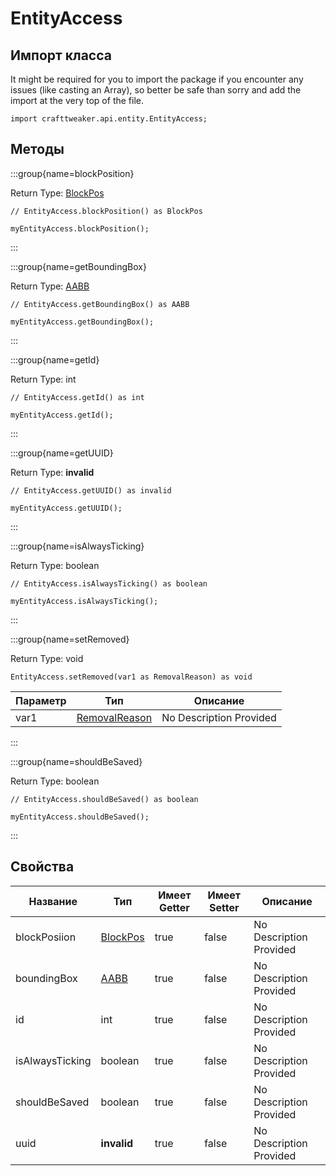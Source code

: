 # EntityAccess

## Импорт класса

It might be required for you to import the package if you encounter any issues (like casting an Array), so better be safe than sorry and add the import at the very top of the file.
```zenscript
import crafttweaker.api.entity.EntityAccess;
```


## Методы

:::group{name=blockPosition}

Return Type: [BlockPos](/vanilla/api/util/math/BlockPos)

```zenscript
// EntityAccess.blockPosition() as BlockPos

myEntityAccess.blockPosition();
```

:::

:::group{name=getBoundingBox}

Return Type: [AABB](/vanilla/api/util/math/AABB)

```zenscript
// EntityAccess.getBoundingBox() as AABB

myEntityAccess.getBoundingBox();
```

:::

:::group{name=getId}

Return Type: int

```zenscript
// EntityAccess.getId() as int

myEntityAccess.getId();
```

:::

:::group{name=getUUID}

Return Type: **invalid**

```zenscript
// EntityAccess.getUUID() as invalid

myEntityAccess.getUUID();
```

:::

:::group{name=isAlwaysTicking}

Return Type: boolean

```zenscript
// EntityAccess.isAlwaysTicking() as boolean

myEntityAccess.isAlwaysTicking();
```

:::

:::group{name=setRemoved}

Return Type: void

```zenscript
EntityAccess.setRemoved(var1 as RemovalReason) as void
```

| Параметр | Тип                                                | Описание                |
| -------- | -------------------------------------------------- | ----------------------- |
| var1     | [RemovalReason](/vanilla/api/entity/RemovalReason) | No Description Provided |


:::

:::group{name=shouldBeSaved}

Return Type: boolean

```zenscript
// EntityAccess.shouldBeSaved() as boolean

myEntityAccess.shouldBeSaved();
```

:::


## Свойства

| Название        | Тип                                         | Имеет Getter | Имеет Setter | Описание                |
| --------------- | ------------------------------------------- | ------------ | ------------ | ----------------------- |
| blockPosiion    | [BlockPos](/vanilla/api/util/math/BlockPos) | true         | false        | No Description Provided |
| boundingBox     | [AABB](/vanilla/api/util/math/AABB)         | true         | false        | No Description Provided |
| id              | int                                         | true         | false        | No Description Provided |
| isAlwaysTicking | boolean                                     | true         | false        | No Description Provided |
| shouldBeSaved   | boolean                                     | true         | false        | No Description Provided |
| uuid            | **invalid**                                 | true         | false        | No Description Provided |

